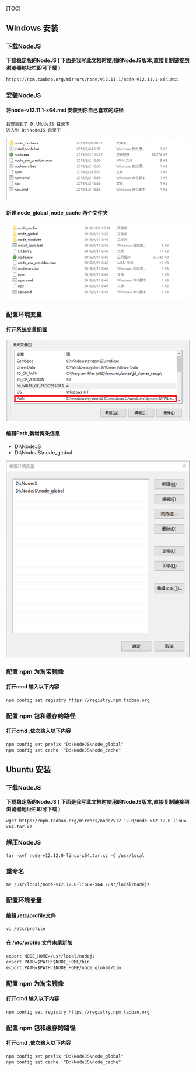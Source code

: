 [TOC]



## Windows 安装



### 下载NodeJS

**下载稳定版的NodeJS ( 下面是我写此文档时使用的NodeJS版本,直接复制链接到浏览器地址栏即可下载 )**

```shell
https://npm.taobao.org/mirrors/node/v12.11.1/node-v12.11.1-x64.msi 
```



### 安装NodeJS 

#### 将node-v12.11.1-x64.msi 安装到你自己喜欢的路径

```shell
我安装到了 D:\NodeJS 目录下
进入到 D:\NodeJS 目录下
```

![1570502337195](./images/1.png)

#### 新建 node_global ,node_cache 两个文件夹

![1570502612631](./images/2.png)



### 配置环境变量

#### 打开系统变量配置

![1570502810903](./images/3.png)

#### 编辑Path,新增两条信息

- D:\NodeJS
- D:\NodeJS\node_global

![1570503113576](./images/4.png)



### 配置 npm 为淘宝镜像

#### 打开cmd 输入以下内容

```shell
npm config set registry https://registry.npm.taobao.org
```



### 配置 npm 包和缓存的路径

#### 打开cmd ,依次输入以下内容

```
npm config set prefix "D:\NodeJS\node_global"
npm config set cache  "D:\NodeJS\node_cache"
```



## Ubuntu 安装



### 下载NodeJS

**下载稳定版的NodeJS ( 下面是我写此文档时使用的NodeJS版本,直接复制链接到浏览器地址栏即可下载 )**

```shell
wget https://npm.taobao.org/mirrors/node/v12.12.0/node-v12.12.0-linux-x64.tar.xz
```



### 解压NodeJS

```shell
tar -xvf node-v12.12.0-linux-x64.tar.xz -C /usr/local
```



### 重命名

```shell
mv /usr/local/node-v12.12.0-linux-x64 /usr/local/nodejs
```



### 配置环境变量



#### 编辑 /etc/profile文件

```shell
vi /etc/profile
```



#### 在 /etc/profile 文件末尾新加

```shell
export NODE_HOME=/usr/local/nodejs
export PATH=$PATH:$NODE_HOME/bin
export PATH=$PATH:$NODE_HOME/node_global/bin
```



### 配置 npm 为淘宝镜像

#### 打开cmd 输入以下内容

```shell
npm config set registry https://registry.npm.taobao.org
```



### 配置 npm 包和缓存的路径

#### 打开cmd ,依次输入以下内容

```
npm config set prefix "D:\NodeJS\node_global"
npm config set cache  "D:\NodeJS\node_cache"
```